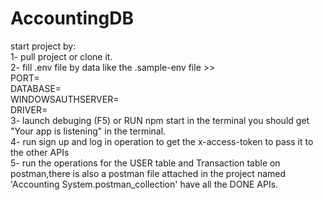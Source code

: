 # AccountingDB
start project by:\
1- pull project or clone it.\
2- fill .env file by data like the .sample-env file >> \
    PORT=\
    DATABASE=\
    WINDOWSAUTHSERVER=\
    DRIVER=\
3- launch debuging (F5) or RUN npm start in the terminal you should get "Your app is listening" in the terminal.\
4- run sign up and log in operation to get the x-access-token to pass it to the other APIs\
5- run the operations for the USER table and Transaction table on postman,there is also a postman file attached in the project named 'Accounting System.postman_collection' have all the DONE APIs.